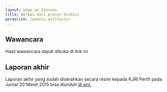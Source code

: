 ```yaml
---
layout: page_wo_discuss
title: Berkas dari proses diskusi
permalink: /pemilu-artifacts/
---
```


## Wawancara
Hasil wawancara dapat dibuka di link ini

## Laporan akhir
Laporan akhir yang sudah diserahkan secara resmi kepada KJRI Perth pada Jumat 20 Maret 2015 bisa diunduh [di sini.](https://drive.google.com/file/d/0B7iXg8koQWp5Z3BZeFhnU2d4ajg/view?usp=sharing)